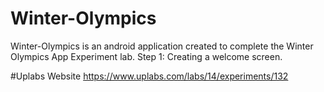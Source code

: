 # Winter-Olympics
Winter-Olympics is an android application created to complete the Winter Olympics App Experiment lab. Step 1: Creating a welcome screen. 

#Uplabs Website
https://www.uplabs.com/labs/14/experiments/132
